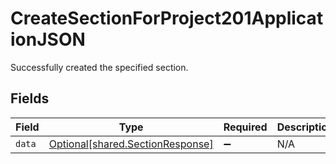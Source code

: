 # CreateSectionForProject201ApplicationJSON

Successfully created the specified section.


## Fields

| Field                                                                      | Type                                                                       | Required                                                                   | Description                                                                |
| -------------------------------------------------------------------------- | -------------------------------------------------------------------------- | -------------------------------------------------------------------------- | -------------------------------------------------------------------------- |
| `data`                                                                     | [Optional[shared.SectionResponse]](../../models/shared/sectionresponse.md) | :heavy_minus_sign:                                                         | N/A                                                                        |